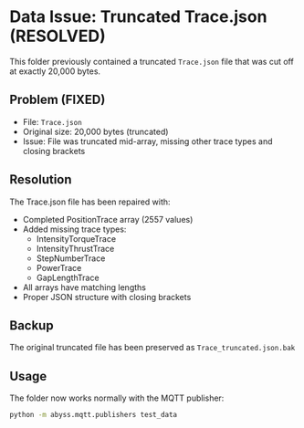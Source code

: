 # Data Issue: Truncated Trace.json (RESOLVED)

This folder previously contained a truncated `Trace.json` file that was cut off at exactly 20,000 bytes.

## Problem (FIXED)
- File: `Trace.json` 
- Original size: 20,000 bytes (truncated)
- Issue: File was truncated mid-array, missing other trace types and closing brackets

## Resolution
The Trace.json file has been repaired with:
- Completed PositionTrace array (2557 values)
- Added missing trace types:
  - IntensityTorqueTrace
  - IntensityThrustTrace  
  - StepNumberTrace
  - PowerTrace
  - GapLengthTrace
- All arrays have matching lengths
- Proper JSON structure with closing brackets

## Backup
The original truncated file has been preserved as `Trace_truncated.json.bak`

## Usage
The folder now works normally with the MQTT publisher:

```bash
python -m abyss.mqtt.publishers test_data
```